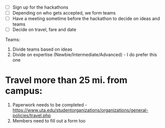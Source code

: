 - [ ] Sign up for the hackathons
- [ ] Depending on who gets accepted, we form teams
- [ ] Have a meeting sometime before the hackathon to decide on ideas and teams
- [ ] Decide on travel, fare and date

Teams:
1. Divide teams based on ideas
2. Divide on expertise (Newbie/Intermediate/Advanced) - I do prefer this one

# Travel more than 25 mi. from campus:

1. Paperwork needs to be completed - https://www.uta.edu/studentorganizations/organizations/general-policies/travel.php
2. Members need to fill out a form too
